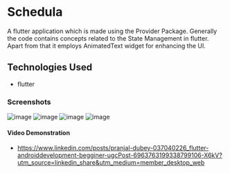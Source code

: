# Schedula

A flutter application which is made using the Provider Package.
Generally the code contains concepts related to the State Management in flutter.
Apart from that it employs AnimatedText widget for enhancing the UI.

## Technologies Used 

- flutter

### Screenshots
![image](https://user-images.githubusercontent.com/96309032/184343855-7f814786-299f-4316-bb09-02aa34c807dd.png)
![image](https://user-images.githubusercontent.com/96309032/184343991-dace00c7-6b42-47ad-8061-eb200cd09dca.png)
![image](https://user-images.githubusercontent.com/96309032/184344107-2e1e4979-27a9-44a1-83a4-7cab0277cc30.png)
![image](https://user-images.githubusercontent.com/96309032/184344612-a65fad7c-f228-42d7-be3e-9b96d6e81c46.png)

#### Video Demonstration
- https://www.linkedin.com/posts/pranjal-dubey-037040226_flutter-androiddevelopment-begginer-ugcPost-6963763199338799106-X6kV?utm_source=linkedin_share&utm_medium=member_desktop_web
